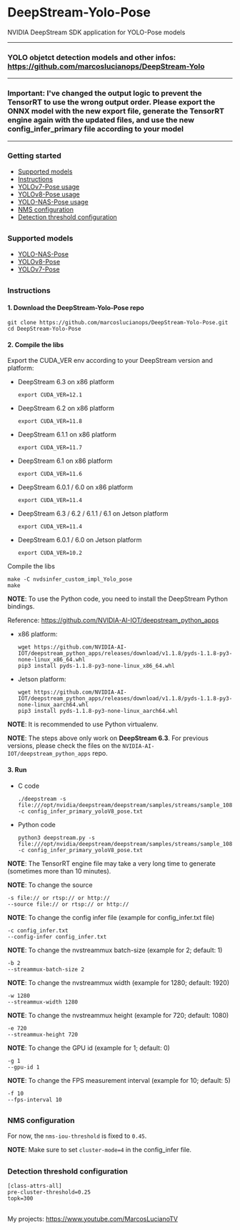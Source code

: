 # DeepStream-Yolo-Pose

NVIDIA DeepStream SDK application for YOLO-Pose models

--------------------------------------------------------------------------------------------------
### YOLO objetct detection models and other infos: https://github.com/marcoslucianops/DeepStream-Yolo
--------------------------------------------------------------------------------------------------
### Important: I've changed the output logic to prevent the TensorRT to use the wrong output order. Please export the ONNX model with the new export file, generate the TensorRT engine again with the updated files, and use the new config_infer_primary file according to your model
--------------------------------------------------------------------------------------------------

### Getting started

* [Supported models](#supported-models)
* [Instructions](#basic-usage)
* [YOLOv7-Pose usage](docs/YOLOv7_Pose.md)
* [YOLOv8-Pose usage](docs/YOLOv8_Pose.md)
* [YOLO-NAS-Pose usage](docs/YOLONAS_Pose.md)
* [NMS configuration](#nms-configuration)
* [Detection threshold configuration](#detection-threshold-configuration)

##

### Supported models

* [YOLO-NAS-Pose](https://github.com/Deci-AI/super-gradients/blob/master/YOLONAS-POSE.md)
* [YOLOv8-Pose](https://github.com/ultralytics/ultralytics)
* [YOLOv7-Pose](https://github.com/WongKinYiu/yolov7)

##

### Instructions

#### 1. Download the DeepStream-Yolo-Pose repo

```
git clone https://github.com/marcoslucianops/DeepStream-Yolo-Pose.git
cd DeepStream-Yolo-Pose
```

#### 2. Compile the libs

Export the CUDA_VER env according to your DeepStream version and platform:

* DeepStream 6.3 on x86 platform

  ```
  export CUDA_VER=12.1
  ```

* DeepStream 6.2 on x86 platform

  ```
  export CUDA_VER=11.8
  ```

* DeepStream 6.1.1 on x86 platform

  ```
  export CUDA_VER=11.7
  ```

* DeepStream 6.1 on x86 platform

  ```
  export CUDA_VER=11.6
  ```

* DeepStream 6.0.1 / 6.0 on x86 platform

  ```
  export CUDA_VER=11.4
  ```

* DeepStream 6.3 / 6.2 / 6.1.1 / 6.1 on Jetson platform

  ```
  export CUDA_VER=11.4
  ```

* DeepStream 6.0.1 / 6.0 on Jetson platform

  ```
  export CUDA_VER=10.2
  ```

Compile the libs

```
make -C nvdsinfer_custom_impl_Yolo_pose
make
```

**NOTE**: To use the Python code, you need to install the DeepStream Python bindings.

Reference: https://github.com/NVIDIA-AI-IOT/deepstream_python_apps


* x86 platform: 

  ```
  wget https://github.com/NVIDIA-AI-IOT/deepstream_python_apps/releases/download/v1.1.8/pyds-1.1.8-py3-none-linux_x86_64.whl
  pip3 install pyds-1.1.8-py3-none-linux_x86_64.whl
  ```

* Jetson platform:

  ```
  wget https://github.com/NVIDIA-AI-IOT/deepstream_python_apps/releases/download/v1.1.8/pyds-1.1.8-py3-none-linux_aarch64.whl
  pip3 install pyds-1.1.8-py3-none-linux_aarch64.whl
  ```

**NOTE**: It is recommended to use Python virtualenv.

**NOTE**: The steps above only work on **DeepStream 6.3**. For previous versions, please check the files on the `NVIDIA-AI-IOT/deepstream_python_apps` repo.

#### 3. Run

* C code

  ```
  ./deepstream -s file:///opt/nvidia/deepstream/deepstream/samples/streams/sample_1080p_h264.mp4 -c config_infer_primary_yoloV8_pose.txt
  ```

* Python code

  ```
  python3 deepstream.py -s file:///opt/nvidia/deepstream/deepstream/samples/streams/sample_1080p_h264.mp4 -c config_infer_primary_yoloV8_pose.txt
  ```

**NOTE**: The TensorRT engine file may take a very long time to generate (sometimes more than 10 minutes).

**NOTE**: To change the source

```
-s file:// or rtsp:// or http://
--source file:// or rtsp:// or http://
```

**NOTE**: To change the config infer file (example for config_infer.txt file)

```
-c config_infer.txt
--config-infer config_infer.txt
```

**NOTE**: To change the nvstreammux batch-size (example for 2; default: 1)

```
-b 2
--streammux-batch-size 2
```

**NOTE**: To change the nvstreammux width (example for 1280; default: 1920)

```
-w 1280
--streammux-width 1280
```

**NOTE**: To change the nvstreammux height (example for 720; default: 1080)

```
-e 720
--streammux-height 720
```

**NOTE**: To change the GPU id (example for 1; default: 0)

```
-g 1
--gpu-id 1
```

**NOTE**: To change the FPS measurement interval (example for 10; default: 5)

```
-f 10
--fps-interval 10
```

##

### NMS configuration

For now, the `nms-iou-threshold` is fixed to `0.45`.

**NOTE**: Make sure to set `cluster-mode=4` in the config_infer file.

##

### Detection threshold configuration

```
[class-attrs-all]
pre-cluster-threshold=0.25
topk=300
```

##

My projects: https://www.youtube.com/MarcosLucianoTV
